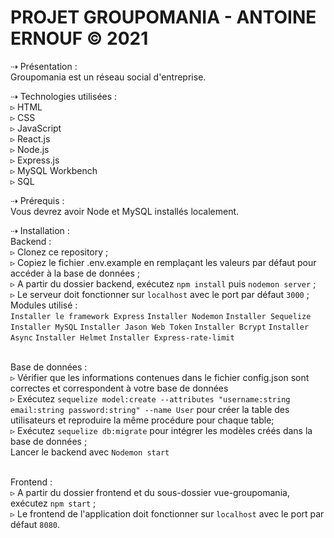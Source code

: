 PROJET GROUPOMANIA - ANTOINE ERNOUF © 2021
====================================================

⇢ Présentation :
<br> Groupomania est un réseau social d'entreprise.

⇢ Technologies utilisées :
<br>▹ HTML
<br>▹ CSS
<br>▹ JavaScript
<br>▹ React.js
<br>▹ Node.js
<br>▹ Express.js
<br>▹ MySQL Workbench
<br>▹ SQL

⇢ Prérequis :
<br> Vous devrez avoir Node et MySQL installés localement.

⇢ Installation :
<br>Backend :
<br>▹ Clonez ce repository ;
<br>▹ Copiez le fichier .env.example en remplaçant les valeurs par défaut pour accéder à la base de données ;
<br>▹ A partir du dossier backend, exécutez `npm install` puis `nodemon server` ;
<br>▹ Le serveur doit fonctionner sur `localhost` avec le port par défaut `3000` ;
<br> Modules utilisé :
<br> `Installer le framework Express`
`Installer Nodemon`
`Installer Sequelize `
`Installer MySQL`
`Installer Jason Web Token`
`Installer Bcrypt`
`Installer Async`
`Installer Helmet`
`Installer Express-rate-limit`

<br>Base de données :
<br>▹ Vérifier que les informations contenues dans le fichier config.json sont correctes et correspondent à votre base de données
<br>▹ Exécutez `sequelize model:create --attributes "username:string email:string password:string" --name User` pour créer la table des utilisateurs et reproduire la même procédure pour chaque table;
<br>▹ Exécutez `sequelize db:migrate` pour intégrer les modèles créés dans la base de données ;
<br>Lancer le backend avec `Nodemon start`

<br>Frontend :
<br>▹ A partir du dossier frontend et du sous-dossier vue-groupomania, exécutez `npm start` ;
<br>▹ Le frontend de l'application doit fonctionner sur `localhost` avec le port par défaut `8080`.